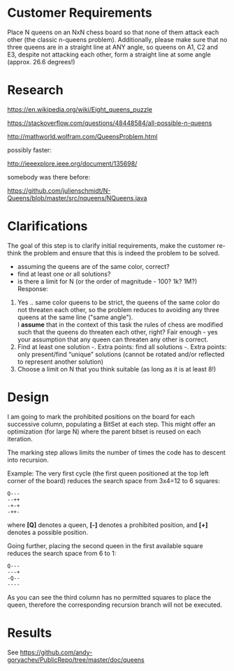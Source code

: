 Customer Requirements
=====================
Place N queens on an NxN chess board so that none of them attack each other 
(the classic n-queens problem). Additionally, please make sure that no three queens 
are in a straight line at ANY angle, so queens on A1, C2 and E3, 
despite not attacking each other, form a straight line at some angle 
(approx. 26.6 degrees!)



Research
========
https://en.wikipedia.org/wiki/Eight_queens_puzzle

https://stackoverflow.com/questions/48448584/all-possible-n-queens

http://mathworld.wolfram.com/QueensProblem.html

possibly faster:

http://ieeexplore.ieee.org/document/135698/

somebody was there before:

https://github.com/julienschmidt/N-Queens/blob/master/src/nqueens/NQueens.java



Clarifications
==============
The goal of this step is to clarify initial requirements, make the customer re-think
the problem and ensure that this is indeed the problem to be solved.

- assuming the queens are of the same color, correct?
- find at least one or all solutions?
- is there a limit for N (or the order of magnitude - 100? 1k? 1M?)
Response:
1. Yes .. same color queens
	to be strict, the queens of the same color do not threaten each other, 
	so the problem reduces to avoiding any three queens at the same line ("same angle").  
	I **assume** that in the context of this task the rules of chess are modified such that 
	the queens do threaten each other, right?
		Fair enough - yes your assumption that any queen can threaten any other is correct.
2. Find at least one solution
   -. Extra points: find all solutions
   -. Extra points: only present/find “unique” solutions (cannot be rotated and/or reflected to represent another solution)
3. Choose a limit on N that you think suitable (as long as it is at least 8!)


Design
======
I am going to mark the prohibited positions on the board for each successive column, populating a BitSet at each step.
This might offer an optimization (for large N) where the parent bitset is reused on each iteration.

The marking step allows limits the number of times the code has to descent into recursion.

Example:
The very first cycle (the first queen positioned at the top left corner of the board) reduces the search space
from 3x4=12 to 6 squares:
 
```
Q---
--++
-+-+
-++-
```

where **[Q]** denotes a queen, **[-]** denotes a prohibited position, and **[+]** denotes a possible position.

Going further, placing the second queen in the first available square reduces the search space from 6 to 1:

```
Q---
---+
-Q--
----
```

As you can see the third column has no permitted squares to place the queen, therefore the corresponding 
recursion branch will not be executed.


Results
=======
See https://github.com/andy-goryachev/PublicRepo/tree/master/doc/queens



